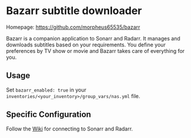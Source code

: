 # Bazarr subtitle downloader

Homepage: <https://github.com/morpheus65535/bazarr>

Bazarr is a companion application to Sonarr and Radarr. It manages and downloads subtitles based on your requirements. You define your preferences by TV show or movie and Bazarr takes care of everything for you.

## Usage

Set `bazarr_enabled: true` in your `inventories/<your_inventory>/group_vars/nas.yml` file.

## Specific Configuration

Follow the [Wiki](https://github.com/morpheus65535/bazarr/wiki) for connecting to Sonarr and Radarr.
